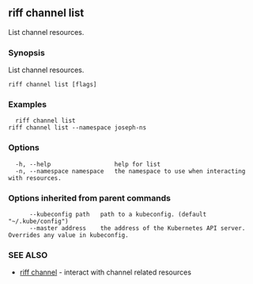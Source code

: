 ## riff channel list

List channel resources.

### Synopsis

List channel resources.

```
riff channel list [flags]
```

### Examples

```
  riff channel list
riff channel list --namespace joseph-ns
```

### Options

```
  -h, --help                  help for list
  -n, --namespace namespace   the namespace to use when interacting with resources.
```

### Options inherited from parent commands

```
      --kubeconfig path   path to a kubeconfig. (default "~/.kube/config")
      --master address    the address of the Kubernetes API server. Overrides any value in kubeconfig.
```

### SEE ALSO

* [riff channel](riff_channel.md)	 - interact with channel related resources

